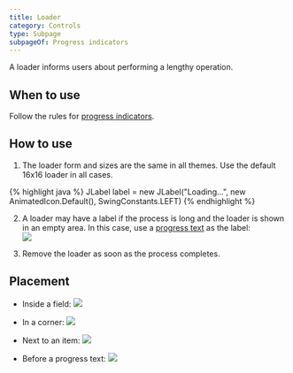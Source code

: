 ```yaml
---
title: Loader
category: Controls
type: Subpage
subpageOf: Progress indicators
---
```


A loader informs users about performing a lengthy operation.


## When to use

Follow the rules for [progress indicators]({{site.baseurl}}/controls/progress_indicators).
 
 
## How to use
1. The loader form and sizes are the same in all themes. Use the default 16x16 loader in all cases.

<div class="code-block__wrapper">{% highlight java %}
JLabel label = new JLabel("Loading...", new AnimatedIcon.Default(), SwingConstants.LEFT)
{% endhighlight %}</div> 

   
2. A loader may have a label if the process is long and the loader is shown in an empty area. In this case, use a [progress text]({{site.baseurl}}/controls/progress_text) as the label:  
![]({{site.baseurl}}/images/loader/loader_with_progress_text.png)

3. Remove the loader as soon as the process completes.


## Placement

* Inside a field:
![]({{site.baseurl}}/images/loader/placement_field.png)

* In a corner:
![]({{site.baseurl}}/images/loader/placement_corner.png)

* Next to an item:
![]({{site.baseurl}}/images/loader/placement_item.png)
  
* Before a progress text:
![]({{site.baseurl}}/images/loader/placement_progress_text.png)
  



